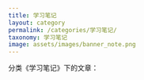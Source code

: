 ```yaml
---
title: 学习笔记
layout: category
permalink: /categories/学习笔记/
taxonomy: 学习笔记
image: assets/images/banner_note.png
---
```


分类《学习笔记》下的文章：	